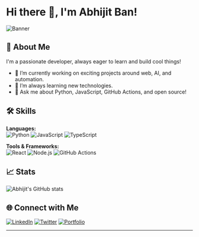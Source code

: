 # Hi there 👋, I'm Abhijit Ban!

![Banner](https://images.unsplash.com/photo-1519125323398-675f0ddb6308?auto=format&fit=crop&w=1350&q=80)

## 🚀 About Me
I'm a passionate developer, always eager to learn and build cool things!  
- 🔭 I’m currently working on exciting projects around web, AI, and automation.
- 🌱 I’m always learning new technologies.
- 💬 Ask me about Python, JavaScript, GitHub Actions, and open source!

## 🛠️ Skills
**Languages:**  
![Python](https://img.shields.io/badge/-Python-333?style=flat&logo=python) 
![JavaScript](https://img.shields.io/badge/-JavaScript-333?style=flat&logo=javascript) 
![TypeScript](https://img.shields.io/badge/-TypeScript-333?style=flat&logo=typescript)

**Tools & Frameworks:**  
![React](https://img.shields.io/badge/-React-333?style=flat&logo=react)
![Node.js](https://img.shields.io/badge/-Node.js-333?style=flat&logo=node.js)
![GitHub Actions](https://img.shields.io/badge/-GitHub%20Actions-333?style=flat&logo=github-actions)

## 📈 Stats
![Abhijit's GitHub stats](https://github-readme-stats.vercel.app/api?username=ban-abhijit&show_icons=true&theme=radical)

## 🌐 Connect with Me
[![LinkedIn](https://img.shields.io/badge/-LinkedIn-0A66C2?style=flat&logo=linkedin)](https://linkedin.com/in/your-link)
[![Twitter](https://img.shields.io/badge/-Twitter-1DA1F2?style=flat&logo=twitter)](https://twitter.com/your-handle)
[![Portfolio](https://img.shields.io/badge/-Portfolio-333?style=flat)](https://your-website.com)

---
